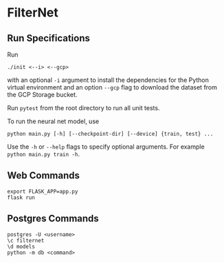 # FilterNet

## Run Specifications

Run
```
./init <--i> <--gcp>
```
with an optional `-i` argument to install the dependencies for the Python virtual environment and
an option `--gcp` flag to download the dataset from the GCP Storage bucket.


Run `pytest` from the root directory to run all unit tests.

To run the neural net model, use
```
python main.py [-h] [--checkpoint-dir] [--device] {train, test} ...
```
Use the `-h` or `--help` flags to specify optional arguments. For example `python main.py train -h`.

## Web Commands
```
export FLASK_APP=app.py
flask run
```

## Postgres Commands
```
postgres -U <username>
\c filternet
\d models
python -m db <command>
```
